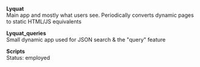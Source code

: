 <b>Lyquat</b><br/>
Main app and mostly what users see. Periodically converts dynamic pages to static HTML/JS equivalents

<b>Lyquat_queries</b><br/>
Small dynamic app used for JSON search & the "query" feature

<b>Scripts</b><br/>
Status: employed
